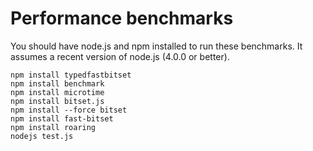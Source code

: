 Performance benchmarks
===

You should have node.js and npm installed to run
these benchmarks. It assumes a recent version of node.js (4.0.0 or better).
```
npm install typedfastbitset
npm install benchmark
npm install microtime
npm install bitset.js
npm install --force bitset
npm install fast-bitset
npm install roaring
nodejs test.js
